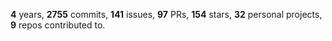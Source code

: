 **4** years, **2755** commits, **141** issues, **97** PRs, **154** stars, **32** personal projects, **9** repos contributed to.
